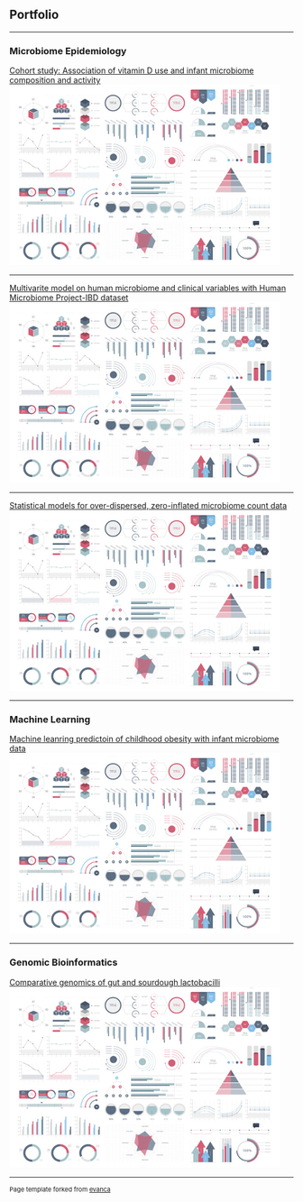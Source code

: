 ## Portfolio

---

### Microbiome Epidemiology
[Cohort study: Association of vitamin D use and infant microbiome composition and activity](pdf/Poster_vitD_microbiome_david.pdf) 
<img src="images/dummy_thumbnail.jpg?raw=true"/>

---
[Multivarite model on human microbiome and clinical variables with Human Microbiome Project-IBD dataset](html/zero-inflated-models-mcirobiome.html)
<img src="images/dummy_thumbnail.jpg?raw=true"/>

---
[Statistical models for over-dispersed, zero-inflated microbiome count data](http://example.com/)
<img src="images/dummy_thumbnail.jpg?raw=true"/> 

---

### Machine Learning 

[Machine leanring predictoin of childhood obesity with infant microbiome data](/pdf/sample_presentation.pdf)
<img src="images/dummy_thumbnail.jpg?raw=true"/>

---

### Genomic Bioinformatics

[Comparative genomics of gut and sourdough lactobacilli](/pdf/sample_presentation.pdf)
<img src="images/dummy_thumbnail.jpg?raw=true"/>

---
<p style="font-size:11px">Page template forked from <a href="https://github.com/evanca/quick-portfolio">evanca</a></p>
<!-- Remove above link if you don't want to attibute -->
